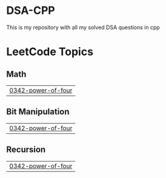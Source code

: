 # DSA-CPP
This is my repository with all my solved DSA questions in cpp 

<!---LeetCode Topics Start-->
# LeetCode Topics
## Math
|  |
| ------- |
| [0342-power-of-four](https://github.com/sanjaycodez/DSA-CPP/tree/master/0342-power-of-four) |
## Bit Manipulation
|  |
| ------- |
| [0342-power-of-four](https://github.com/sanjaycodez/DSA-CPP/tree/master/0342-power-of-four) |
## Recursion
|  |
| ------- |
| [0342-power-of-four](https://github.com/sanjaycodez/DSA-CPP/tree/master/0342-power-of-four) |
<!---LeetCode Topics End-->
